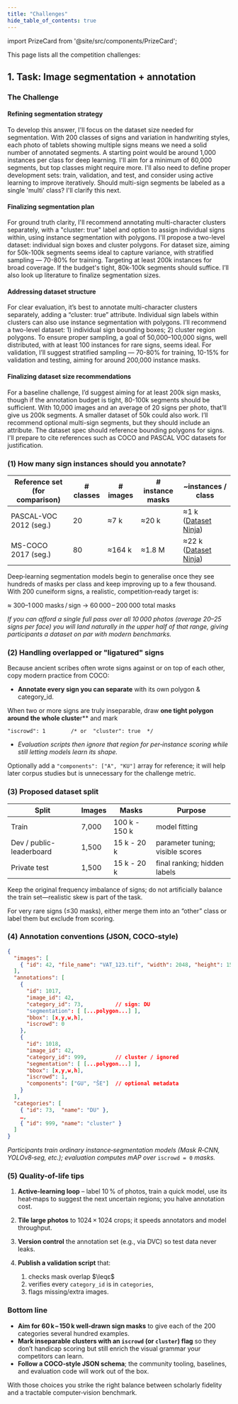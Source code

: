 ```yaml
---
title: "Challenges"
hide_table_of_contents: true
---
```


import PrizeCard from '@site/src/components/PrizeCard';

<head>
  <html data-theme="dark" />

  <meta
    name="description"
    content="A $1,000,000+ machine learning and computer vision competition"
  />

  <meta property="og:type" content="website" />
  <meta property="og:url" content="https://scrollprize.org" />
  <meta property="og:title" content="Deep Past Challenge" />
  <meta
    property="og:description"
    content="A $1,000,000+ machine learning and computer vision competition"
  />
  <meta
    property="og:image"
    content="https://scrollprize.org/img/social/opengraph.jpg"
  />

  <meta property="twitter:card" content="summary_large_image" />
  <meta property="twitter:url" content="https://scrollprize.org" />
  <meta property="twitter:title" content="Deep Past Challenge" />
  <meta
    property="twitter:description"
    content="A $1,000,000+ machine learning and computer vision competition"
  />
  <meta
    property="twitter:image"
    content="https://scrollprize.org/img/social/opengraph.jpg"
  />
</head>

This page lists all the competition challenges:

## 1. Task: Image segmentation + annotation

### The Challenge

#### Refining segmentation strategy

To develop this answer, I'll focus on the dataset size needed for segmentation. With 200 classes of signs and variation in handwriting styles, each photo of tablets showing multiple signs means we need a solid number of annotated segments. A starting point would be around 1,000 instances per class for deep learning. I'll aim for a minimum of 60,000 segments, but top classes might require more. I'll also need to define proper development sets: train, validation, and test, and consider using active learning to improve iteratively. Should multi-sign segments be labeled as a single 'multi' class? I'll clarify this next.

#### Finalizing segmentation plan

For ground truth clarity, I'll recommend annotating multi-character clusters separately, with a "cluster: true" label and option to assign individual signs within, using instance segmentation with polygons. I'll propose a two-level dataset: individual sign boxes and cluster polygons. For dataset size, aiming for 50k-100k segments seems ideal to capture variance, with stratified sampling — 70-80% for training. Targeting at least 200k instances for broad coverage. If the budget's tight, 80k-100k segments should suffice. I’ll also look up literature to finalize segmentation sizes.

#### Addressing dataset structure

For clear evaluation, it’s best to annotate multi-character clusters separately, adding a “cluster: true” attribute. Individual sign labels within clusters can also use instance segmentation with polygons. I’ll recommend a two-level dataset: 1) individual sign bounding boxes; 2) cluster region polygons. To ensure proper sampling, a goal of 50,000–100,000 signs, well distributed, with at least 100 instances for rare signs, seems ideal. For validation, I’ll suggest stratified sampling — 70-80% for training, 10-15% for validation and testing, aiming for around 200,000 instance masks.

#### Finalizing dataset size recommendations

For a baseline challenge, I’d suggest aiming for at least 200k sign masks, though if the annotation budget is tight, 80-100k segments should be sufficient. With 10,000 images and an average of 20 signs per photo, that’ll give us 200k segments. A smaller dataset of 50k could also work. I’ll recommend optional multi-sign segments, but they should include an attribute. The dataset spec should reference bounding polygons for signs. I'll prepare to cite references such as COCO and PASCAL VOC datasets for justification.

### (1) How many sign instances should you annotate?

| Reference set (for comparison) | # classes | # images | # instance masks | ~instances / class |
| --- | --- | --- | --- | --- |
| PASCAL-VOC 2012 (seg.) | 20 | ≈7 k | ≈20 k | ≈1 k ([Dataset Ninja](https://datasetninja.com/pascal-voc-2012?utm_source=chatgpt.com)) |
| MS-COCO 2017 (seg.) | 80 | ≈164 k | ≈1.8 M | ≈22 k ([Dataset Ninja](https://datasetninja.com/coco-2017?utm_source=chatgpt.com)) |

Deep‑learning segmentation models begin to generalise once they see hundreds of masks per class and keep improving up to a few thousand. With 200 cuneiform signs, a realistic, competition‑ready target is:

≈ 300–1 000 masks / sign  →  60 000 – 200 000 total masks

*If you can afford a single full pass over all 10 000 photos (average 20–25 signs per face) you will land naturally in the upper half of that range, giving participants a dataset on par with modern benchmarks.*

### (2) Handling overlapped or "ligatured" signs

Because ancient scribes often wrote signs against or on top of each other, copy modern practice from COCO:

- **Annotate every sign you can separate** with its own polygon & category_id.

When two or more signs are truly inseparable, draw **one tight polygon around the whole cluste**r** and mark

`"iscrowd": 1        /* or  "cluster": true  */`

- *Evaluation scripts then ignore that region for per‑instance scoring while still letting models learn its shape.*

Optionally add a `"components": ["A", "KU"]` array for reference; it will help later corpus studies but is unnecessary for the challenge metric.

### (3) Proposed dataset split

| Split | Images | Masks | Purpose |
| --- | --- | --- | --- |
| Train | 7,000 | 100 k - 150 k | model fitting |
| Dev / public-leaderboard | 1,500 | 15 k - 20 k | parameter tuning; visible scores |
| Private test | 1,500 | 15 k - 20 k | final ranking; hidden labels |

Keep the original frequency imbalance of signs; do not artificially balance the train set—realistic skew is part of the task.

For very rare signs (≤30 masks), either merge them into an “other” class or label them but exclude from scoring.

### (4) Annotation conventions (JSON, COCO-style)

```JSON
{
  "images": [
    { "id": 42, "file_name": "VAT_123.tif", "width": 2048, "height": 1536 }
  ],
  "annotations": [
    {
      "id": 1017,
      "image_id": 42,
      "category_id": 73,          // sign: DU
      "segmentation": [ [...polygon...] ],
      "bbox": [x,y,w,h],
      "iscrowd": 0
    },
    {
      "id": 1018,
      "image_id": 42,
      "category_id": 999,         // cluster / ignored
      "segmentation": [ [...polygon...] ],
      "bbox": [x,y,w,h],
      "iscrowd": 1,
      "components": ["GU", "ŠE"]  // optional metadata
    }
  ],
  "categories": [
    { "id": 73,  "name": "DU" },
    …,
    { "id": 999, "name": "cluster" }
  ]
}
```

*Participants train ordinary instance‑segmentation models (Mask R‑CNN, YOLOv8‑seg, etc.); evaluation computes mAP over* `iscrowd = 0` *masks.*

### (5) Quality-of-life tips

1. **Active‑learning loop** – label 10 % of photos, train a quick model, use its heat‑maps to suggest the next uncertain regions; you halve annotation cost.

2. **Tile large photos** to 1024 × 1024 crops; it speeds annotators and model throughput.

3. **Version control** the annotation set (e.g., via DVC) so test data never leaks.

4. **Publish a validation script** that:
   1. checks mask overlap $\leqε$
   2. verifies every `category_id` is in `categories`,
   3. flags missing/extra images.

### Bottom line

- **Aim for 60 k – 150 k well‑drawn sign masks** to give each of the 200 categories several hundred examples.
- **Mark inseparable clusters with an `iscrowd` (or `cluster`) flag** so they don’t handicap scoring but still enrich the visual grammar your competitors can learn.
- **Follow a COCO‑style JSON schema**; the community tooling, baselines, and evaluation code will work out of the box.

With those choices you strike the right balance between scholarly fidelity and a tractable computer‑vision benchmark.
